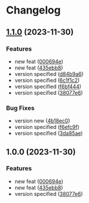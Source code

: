 # Changelog

## [1.1.0](https://github.com/samuel-adjin/release-please/compare/v1.0.0...v1.1.0) (2023-11-30)


### Features

* new feat ([000694e](https://github.com/samuel-adjin/release-please/commit/000694eaf7ab215e0329a4b1192ba28545d102ed))
* new feat ([435ebb8](https://github.com/samuel-adjin/release-please/commit/435ebb8afef09b8d8de41f341e876b0db2505ed0))
* version specified ([d84b9a6](https://github.com/samuel-adjin/release-please/commit/d84b9a6b44cc8b3bde3ffb41db2bf66838a1e8e9))
* version specified ([6c1f1c2](https://github.com/samuel-adjin/release-please/commit/6c1f1c220d2236a017a57ec8f0a2bf426beb2e44))
* version specified ([f6bf444](https://github.com/samuel-adjin/release-please/commit/f6bf44447c838d805375ece26ca2a4cbe8febc3d))
* version specified ([38077e6](https://github.com/samuel-adjin/release-please/commit/38077e6dcacaceb970576d1b51e13bb7e0ef1eaa))


### Bug Fixes

* version new ([4b18ec0](https://github.com/samuel-adjin/release-please/commit/4b18ec086263c6f6fc5895c3c1f773e3d8e94c50))
* version specified ([f6efc9f](https://github.com/samuel-adjin/release-please/commit/f6efc9f75bea0f214ca8e154e13f23c2464720bc))
* version specified ([3da85ae](https://github.com/samuel-adjin/release-please/commit/3da85aeb785d2698309ac04d246ff1ae5fdf24e3))

## 1.0.0 (2023-11-30)


### Features

* new feat ([000694e](https://github.com/samuel-adjin/release-please/commit/000694eaf7ab215e0329a4b1192ba28545d102ed))
* new feat ([435ebb8](https://github.com/samuel-adjin/release-please/commit/435ebb8afef09b8d8de41f341e876b0db2505ed0))
* version specified ([38077e6](https://github.com/samuel-adjin/release-please/commit/38077e6dcacaceb970576d1b51e13bb7e0ef1eaa))
